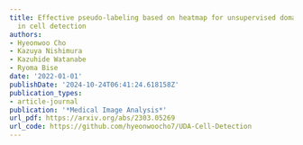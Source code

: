 ```yaml
---
title: Effective pseudo-labeling based on heatmap for unsupervised domain adaptation
  in cell detection
authors:
- Hyeonwoo Cho
- Kazuya Nishimura
- Kazuhide Watanabe
- Ryoma Bise
date: '2022-01-01'
publishDate: '2024-10-24T06:41:24.618158Z'
publication_types:
- article-journal
publication: '*Medical Image Analysis*'
url_pdf: https://arxiv.org/abs/2303.05269
url_code: https://github.com/hyeonwoocho7/UDA-Cell-Detection
---
```

